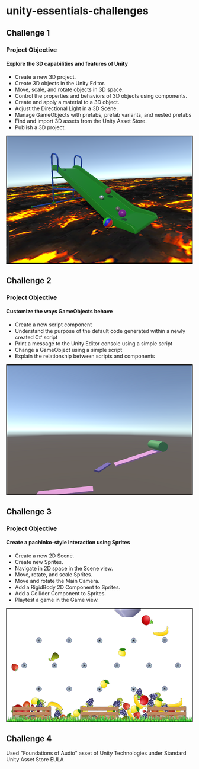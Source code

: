 # unity-essentials-challenges

## Challenge 1

### Project Objective

#### Explore the 3D capabilities and features of Unity

* Create a new 3D project.
* Create 3D objects in the Unity Editor.
* Move, scale, and rotate objects in 3D space.
* Control the properties and behaviors of 3D objects using components.
* Create and apply a material to a 3D object.
* Adjust the Directional Light in a 3D Scene.
* Manage GameObjects with prefabs, prefab variants, and nested prefabs
* Find and import 3D assets from the Unity Asset Store.
* Publish a 3D project.

![](Screenshots/challenge1-screenshot1.png)  

## Challenge 2

### Project Objective

####  Customize the ways GameObjects behave

* Create a new script component 
* Understand the purpose of the default code generated within a newly created C# script 
* Print a message to the Unity Editor console using a simple script
* Change a GameObject using a simple script 
* Explain the relationship between scripts and components 

![](Screenshots/challenge2-screenshot1.png)  


## Challenge 3

### Project Objective

#### Create a pachinko-style interaction using Sprites

* Create a new 2D Scene.
* Create new Sprites.
* Navigate in 2D space in the Scene view.
* Move, rotate, and scale Sprites.
* Move and rotate the Main Camera.
* Add a RigidBody 2D Component to Sprites.
* Add a Collider Component to Sprites.
* Playtest a game in the Game view.

![](Screenshots/challenge3-screenshot1.png)  


## Challenge 4

Used "Foundations of Audio" asset of Unity Technologies under Standard Unity Asset Store EULA 

  
